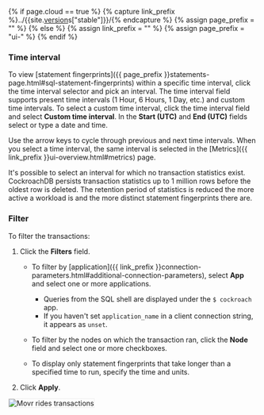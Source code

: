 {% if page.cloud == true %}
  {% capture link_prefix %}../{{site.[version](cluster-settings.html#setting-version)s["stable"]}}/{% endcapture %}
  {% assign page_prefix = "" %}
{% else %}
  {% assign link_prefix = "" %}
  {% assign page_prefix = "ui-" %}
{% endif %}

### Time interval

To view [statement fingerprints]({{ page_prefix }}statements-page.html#sql-statement-fingerprints) within a specific time interval, click the time interval selector and pick an interval. The time interval field supports present time intervals (1 Hour, 6 Hours, 1 Day, etc.) and custom time intervals. To select a custom time interval, click the time interval field and select **Custom time interval**. In the **Start (UTC)** and **End (UTC)** fields select or type a date and time.

Use the arrow keys to cycle through previous and next time intervals. When you select a time interval, the same interval is selected in the [Metrics]({{ link_prefix }}ui-overview.html#metrics) page.

It's possible to select an interval for which no transaction statistics exist. CockroachDB persists transaction statistics up to 1 million rows before the oldest row is deleted. The retention period of statistics is reduced the more active a workload is and the more distinct statement fingerprints there are.

### Filter

To filter the transactions:

1. Click the **Filters** field.
      - To filter by [application]({{ link_prefix }}connection-parameters.html#additional-connection-parameters), select **App** and select one or more applications.

          - Queries from the SQL shell are displayed under the `$ cockroach` app.
          - If you haven't set `application_name` in a client connection string, it appears as `unset`.
      - To filter by the nodes on which the transaction ran, click the **Node** field and select one or more checkboxes.
      - To display only statement fingerprints that take longer than a specified time to run, specify the time and units.

1. Click **Apply**.

<img src="{{ 'images/v22.1/movr-transactions-rides.png' | relative_url }}" alt="Movr rides transactions" style="border:1px solid #eee;max-width:100%" />
